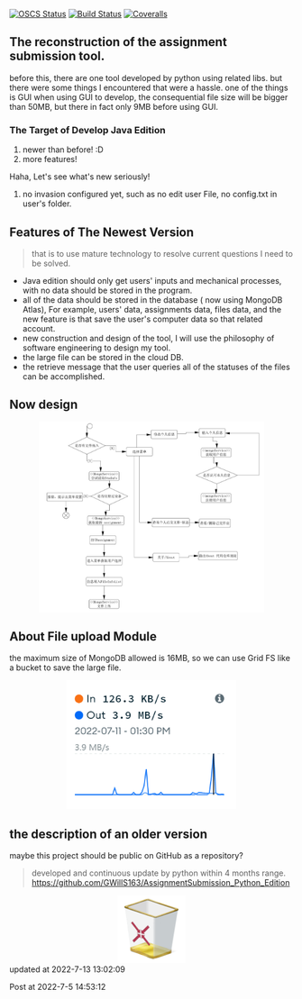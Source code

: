[![OSCS Status](https://www.oscs1024.com/platform/badge/.svg?size=small)](https://www.murphysec.com/dr/yOeb26pRLRus7V4HaN)
[![Build Status](https://app.travis-ci.com/GWillS163/AssignmentSubmission_Java_Edition.svg?branch=master)](https://app.travis-ci.com/GWillS163/AssignmentSubmission_Java_Edition)
[![Coveralls](https://img.shields.io/coveralls/xcatliu/pagic.svg)](https://coveralls.io/github/xcatliu/pagic)
## The reconstruction of the assignment submission tool.
before this, there are one tool developed by python using related libs.
but there were some things I encountered that were a hassle. one of the things is GUI when using GUI to develop, the consequential file size will be bigger than 50MB, but there in fact only 9MB before using GUI.

### The Target of Develop Java Edition
1. newer than before! :D
2. more features!

Haha, Let's see what's new seriously!
1. no invasion configured yet, such as no edit user File, no config.txt in user's folder.
## Features of The Newest Version
> that is to use mature technology to resolve current questions I need to be solved.
- Java edition should only get users' inputs and mechanical processes, with no data should be stored in the program.
- all of the data should be stored in the database ( now using MongoDB Atlas), For example, users' data, assignments data, files data, and the new feature is that save the user's computer data so that related account.
- new construction and design of the tool, I will use the philosophy of software engineering to design my tool.
- the large file can be stored in the cloud DB.
- the retrieve message that the user queries all of the statuses of the files can be accomplished.

## Now design
<div align=center >
<img src="readme_md_files/activityDiagram_1.jpg?v=1&type=image" width="400" align="center"/>
</div>

## About File upload Module
the maximum size of MongoDB allowed is 16MB, so we can use Grid FS like a bucket to save the large file.
<div align=center>
<img src="readme_md_files/6219abd0-0267-11ed-8a18-1b2e03e7ecbb.jpeg?v=1&type=image" width="300"/>
</div>

## the description of an older version
maybe this project should be public on GitHub as a repository?
> developed and continuous update by python within 4 months range.
https://github.com/GWillS163/AssignmentSubmission_Python_Edition
<div align=center>
<img src="readme_md_files/b1b79940-0267-11ed-8a18-1b2e03e7ecbb.jpeg?v=1&type=image" width="120"/>
</div>
updated at 2022-7-13 13:02:09

Post at 2022-7-5 14:53:12

